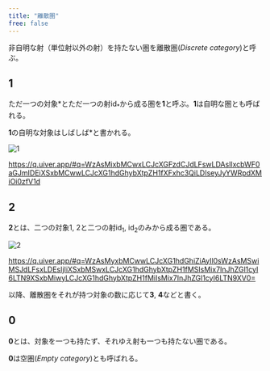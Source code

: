 ```yaml
---
title: "離散圏"
free: false
---
```


非自明な射（単位射以外の射）を持たない圏を離散圏(*Discrete category*)と呼ぶ。

## 1

ただ一つの対象$\ast$とただ一つの射$\mathrm{id}_{\ast}$から成る圏を$\mathbf{1}$と呼ぶ。$\mathbf{1}$は自明な圏とも呼ばれる。

$\mathbf{1}$の自明な対象はしばしば$\ast$と書かれる。

![1](https://storage.googleapis.com/zenn-user-upload/0410a6e2f5f9-20240724.png)

https://q.uiver.app/#q=WzAsMixbMCwxLCJcXGFzdCJdLFswLDAsIlxcbWF0aGJmIDEiXSxbMCwwLCJcXG1hdGhybXtpZH1fXFxhc3QiLDIseyJyYWRpdXMiOi0zfV1d

## 2

$\mathbf{2}$とは、二つの対象$1$, $2$と二つの射$\mathrm{id}_{1}$, $\mathrm{id}_2$のみから成る圏である。

![2](https://storage.googleapis.com/zenn-user-upload/eeb101596cd1-20240724.png)

https://q.uiver.app/#q=WzAsMyxbMCwwLCJcXG1hdGhiZiAyIl0sWzAsMSwiMSJdLFsxLDEsIjIiXSxbMSwxLCJcXG1hdGhybXtpZH1fMSIsMix7InJhZGl1cyI6LTN9XSxbMiwyLCJcXG1hdGhybXtpZH1fMiIsMix7InJhZGl1cyI6LTN9XV0=

以降、離散圏をそれが持つ対象の数に応じて$\mathbf{3}$, $\mathbf{4}$などと書く。

## 0

$\mathbf{0}$とは、対象を一つも持たず、それゆえ射も一つも持たない圏である。

$\mathbf{0}$は空圏(*Empty category*)とも呼ばれる。
